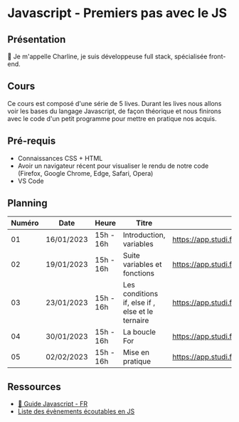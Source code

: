 # Javascript - Premiers pas avec le JS

## Présentation

👋 Je m'appelle Charline, je suis développeuse full stack, spécialisée front-end.

## Cours

Ce cours est composé d'une série de 5 lives.
Durant les lives nous allons voir les bases du langage Javascript, de façon théorique et nous finirons avec le code d'un petit programme pour mettre en pratique nos acquis.

## Pré-requis

- Connaissances CSS + HTML
- Avoir un navigateur récent pour visualiser le rendu de notre code (Firefox, Google Chrome, Edge, Safari, Opera)
- VS Code

## Planning

| Numéro | Date       | Heure     | Titre                                            | Replay                                               |
| ------ | ---------- | --------- | ------------------------------------------------ | ---------------------------------------------------- |
| 01     | 16/01/2023 | 15h - 16h | Introduction, variables                          | https://app.studi.fr/#/dashboard/events/47031/replay |
| 02     | 19/01/2023 | 15h - 16h | Suite variables et fonctions                     | https://app.studi.fr/v3/events/47032/replay          |
| 03     | 23/01/2023 | 15h - 16h | Les conditions if, else if , else et le ternaire | https://app.studi.fr/v3/events/47033/replay          |
| 04     | 30/01/2023 | 15h - 16h | La boucle For                                    | https://app.studi.fr/v3/events/47034/replay          |
| 05     | 02/02/2023 | 15h - 16h | Mise en pratique                                 | https://app.studi.fr/v3/events/47035/replay          |

## Ressources

- [📖 Guide Javascript - FR](https://developer.mozilla.org/fr/docs/Web/JavaScript/Guide)
- [Liste des évènements écoutables en JS](https://developer.mozilla.org/fr/docs/Web/API/Event)
